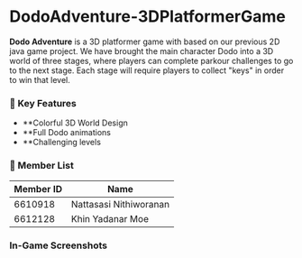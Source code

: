 # DodoAdventure-3DPlatformerGame
**Dodo Adventure** is a 3D platformer game with based on our previous 2D java game project. We have brought the main character Dodo into a 3D world of three stages, where players can complete parkour challenges to go to the next stage. Each stage will require players to collect "keys" in order to win that level.

### 🎯 Key Features
- **Colorful 3D World Design
- **Full Dodo animations
- **Challenging levels


### 👥 Member List


| Member ID | Name                       |
|-----------|----------------------------|
| 6610918   | Nattasasi Nithiworanan     |
| 6612128   | Khin Yadanar Moe           |


### In-Game Screenshots

